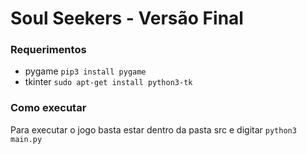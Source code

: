 # Soul Seekers - Versão Final
### Requerimentos
- pygame ```pip3 install pygame```
- tkinter ```sudo apt-get install python3-tk```
### Como executar
Para executar o jogo basta estar dentro da pasta src e digitar ```python3 main.py```